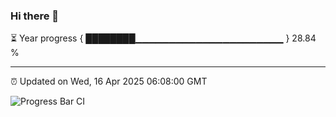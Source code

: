 ### Hi there 👋

⏳ Year progress { ████████▁▁▁▁▁▁▁▁▁▁▁▁▁▁▁▁▁▁▁▁▁▁ } 28.84 %

---

⏰ Updated on Wed, 16 Apr 2025 06:08:00 GMT

![Progress Bar CI](https://github.com/liununu/liununu/workflows/Progress%20Bar%20CI/badge.svg)
